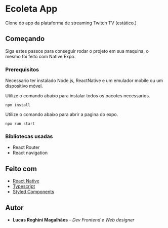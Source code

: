 # Ecoleta App

Clone do app da plataforma de streaming Twitch TV (estático.)

## Começando

Siga estes passos para conseguir rodar o projeto em sua maquina, o mesmo foi feito com Native Expo.

### Prerequisitos

Necessario ter instalado Node.js, ReactNative e um emulador mobile ou um dispositivo móvel.

Utilize o comando abaixo para instalar todos os pacotes necessarios.

```
npm install
```
Utilize o comando abaixo para abrir a pagina do expo.

```
npx run start
```
### Bibliotecas usadas

* React Router
* React navigation


## Feito com

* [React Native](https://reactnative.dev/) 
* [Typescript](https://www.typescriptlang.org/) 
* [Styled Components](https://styled-components.com/)

## Autor

* **Lucas Reghini Magalhães** - *Dev Frontend e Web designer* 


